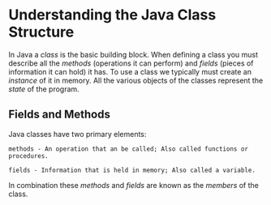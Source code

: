# Understanding the Java Class Structure

In Java a *class* is the basic building block.
When defining a class you must describe all the *methods* (operations it can perform) and *fields* (pieces of information it can hold) it has.
To use a class we typically must create an *instance* of it in memory.
All the various objects of the classes represent the *state* of the program.


## Fields and Methods

Java classes have two primary elements:
    
    methods - An operation that an be called; Also called functions or procedures.
    
    fields - Information that is held in memory; Also called a variable.

In combination these *methods* and *fields* are known as the *members* of the class.